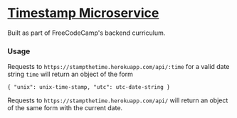 # [Timestamp Microservice](https://www.freecodecamp.org/learn/apis-and-microservices/apis-and-microservices-projects/timestamp-microservice)

Built as part of FreeCodeCamp's backend curriculum. 

### Usage

Requests to `https://stampthetime.herokuapp.com/api/:time` for a valid date string `time` will return an object of the form

  ```
  { "unix": unix-time-stamp, "utc": utc-date-string }
  ```

Requests to `https://stampthetime.herokuapp.com/api/` will return an object of the same form with the current date.